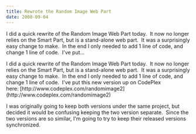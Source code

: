 ```yaml
---
title: Rewrote the Random Image Web Part
date: 2008-09-04
---
```


I did a quick rewrite of the Random Image Web Part today.  It now no longer relies on the Smart Part, but is a stand-alone web part.  It was a surprisingly easy change to make.  In the end I only needed to add 1 line of code, and change 1 line of code.  I've put…


<!-- end -->

<div dir="ltr">I did a quick rewrite of the Random Image Web Part today.  It now no longer relies on the Smart Part, but is a stand-alone web part.  It was a surprisingly easy change to make.  In the end I only needed to add 1 line of code, and change 1 line of code.  I've put this new version up on CodePlex here: [http://www.codeplex.com/randomimage2](http://www.codeplex.com/randomimage2)

  I was originally going to keep both versions under the same project, but decided it would be confusing keeping the two version separate.  Since the two versions are so similar, I'm going to try to keep their released versions synchronized.   


